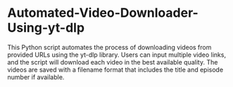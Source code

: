 # Automated-Video-Downloader-Using-yt-dlp
This Python script automates the process of downloading videos from provided URLs using the yt-dlp library. Users can input multiple video links, and the script will download each video in the best available quality. The videos are saved with a filename format that includes the title and episode number if available.
